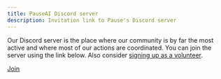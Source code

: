 ```yaml
---
title: PauseAI Discord server
description: Invitation link to Pause's Discord server
---
```


Our Discord server is the place where our community is by far the most active and where most of our actions are coordinated.
You can join the server using the link below.
Also consider [signing up as a volunteer](/join).

[Join](https://discord.gg/VhPHt5PRmK)
